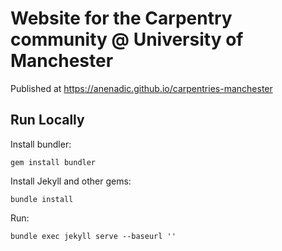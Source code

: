 # Website for the Carpentry community @ University of Manchester

Published at https://anenadic.github.io/carpentries-manchester

## Run Locally

Install bundler:

    gem install bundler


Install Jekyll and other gems:

    bundle install


Run:

    bundle exec jekyll serve --baseurl ''
